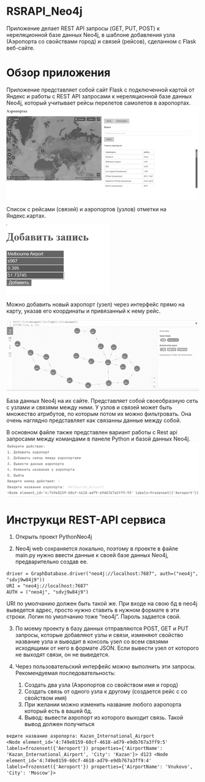 # RSRAPI_Neo4j
Приложение делает REST API запросы (GET, PUT, POST) к нереляционной базе данных Neo4j, в шаблоне добавления узла (Аэропорта со свойствами город) и связей (рейсов), сделанном с Flask веб-сайте.

# Обзор приложения
Приложение представляет собой сайт Flask с подключенной картой от Яндекс и работы с REST API запросами к нереляционной базе данных Neo4j, который учитывает рейсы перелетов самолетов в аэропортах.
![](photo/Рисунок5.png)

Список с рейсами (связей) и аэропортов (узлов) отметки на Яндекс.картах.

![](photo/Рисунок6.png)

Можно добавить новый аэропорт (узел) через интерфейс прямо на карту, указав его координаты и привязанный к нему рейс.

![](photo/Рисунок3.png)

База данных Neo4j на их сайте. Представляет собой своеобразную сеть с узлами и связями между ними. У узлов и связей может быть множество атрибутов, по которым потом их можно фильтровать. Она очень наглядно представляет как связанны данные между собой.

В основном файле также представлен вариант работы с Rest api запросами между командами в панеле Python и базой данных Neo4j.
![](photo/Рисунок4.png)



# Инструкци REST-API сервиса

1. Открыть проект PythonNeo4j

2. Neo4j web сохраняется локально, поэтому в проекте в файле main.py нужно ввести данные к своей базе данных Neo4j, предварительно создав ее.
```
driver = GraphDatabase.driver("neo4j://localhost:7687", auth=("neo4j", "sdvj9w84j9"))
URI = "neo4j://localhost:7687"
AUTH = ("neo4j", "sdvj9w84j9")
```
URI по умолчанию должен быть такой же. При входе на свою бд в neo4j выведется адрес, просто нужно ставить в нужном формате в эти строки.
Логин по умолчанию тоже “neo4j”.
Пароль задается свой.

3. По моему проекту в базу данных отправляются POST, GET и PUT запросы, которые добавляют узлы и связи, изменяют свойство название узла и выводит в консоль узел со всем связями исходящими от него в формате JSON. Если вывести узел от которого не выходят связи, он не выведется.

4. Через пользовательский интерфейс можно выполнить эти запросы.
Рекомендуемая последовательность:
    1) Создать два узла (Аэропортов со свойством имя и город)
    2) Создать связь от одного узла к другому (создается рейс с со свойством имя)
    3) При желании можно изменить название любого аэропорта который есть в вашей бд.
    4) Вывод: вывести аэропорт из которого выходит связь.
Такой вывод должен получиться
```
ведите название аэропорта: Kazan_International_Airport
<Node element_id='4:749e8159-60cf-4618-ad79-e9db767a3ff9:5' labels=frozenset({'Aeroport'}) properties={'AirportName': 'Kazan_International_Airport', 'City': 'Kazan'}> d123 <Node element_id='4:749e8159-60cf-4618-ad79-e9db767a3ff9:4' labels=frozenset({'Aeroport'}) properties={'AirportName': 'Vnukovo', 'City': 'Moscow'}>
```


